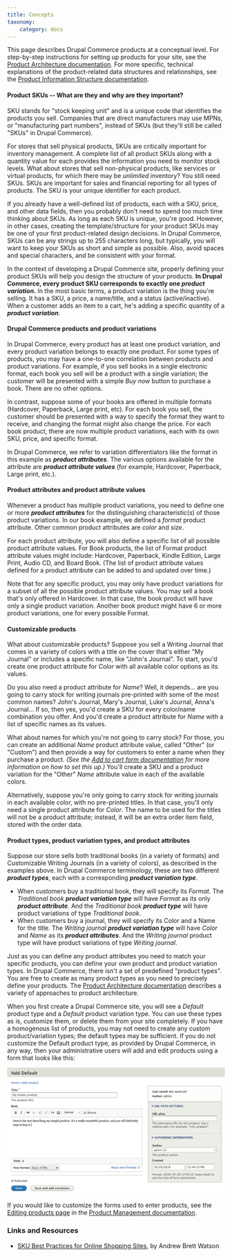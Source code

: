 ```yaml
---
title: Concepts
taxonomy:
    category: docs
---
```


This page describes Drupal Commerce products at a conceptual level. For step-by-step instructions for setting up products for your site, see the [Product Architecture documentation](../../02.product-architecture). For more specific, technical explanations of the product-related data structures and relationships, see the [Product Information Structure documentation](../03.product-information-structure).

#### Product SKUs -- What are they and why are they important?
SKU stands for "stock keeping unit" and is a unique code that identifies the products you sell. Companies that are direct manufacturers may use MPNs, or "manufacturing part numbers", instead of SKUs (but they'll still be called "SKUs" in Drupal Commerce).

For stores that sell physical products, SKUs are critically important for inventory management. A complete list of all product SKUs along with a quantity value for each provides the information you need to monitor stock levels. What about stores that sell non-physical products, like services or virtual products, for which there may be *unlimited* inventory? You still need SKUs. SKUs are important for sales and financial reporting for all types of products. The SKU is your unique identifier for each product.

If you already have a well-defined list of products, each with a SKU, price, and other data fields, then you probably don't need to spend too much time thinking about SKUs. As long as each SKU is unique, you're good. However, in other cases, creating the template/structure for your product SKUs may be one of your first product-related design decisions. In Drupal Commerce, SKUs can be any strings up to 255 characters long, but typically, you will want to keep your SKUs as short and simple as possible. Also, avoid spaces and special characters, and be consistent with your format.

In the context of developing a Drupal Commerce site, properly defining your product SKUs will help you design the structure of your products. **In Drupal Commerce, every product SKU corresponds to exactly one *product variation*.** In the most basic terms, a product variation is the thing you're selling. It has a SKU, a price, a name/title, and a status (active/inactive). When a customer adds an item to a cart, he's adding a specific quantity of a ***product variation***.

#### Drupal Commerce products and product variations
In Drupal Commerce, every product has at least one product variation, and every product variation belongs to exactly one product. For some types of products, you may have a one-to-one correlation between products and product variations. For example, if you sell books in a single electronic format, each book you sell will be a product with a single variation; the customer will be presented with a simple *Buy now* button to purchase a book. There are no other options.

In contrast, suppose some of your books are offered in multiple formats (Hardcover, Paperback, Large print, etc). For each book you sell, the customer should be presented with a way to specify the format they want to receive, and changing the format might also change the price. For each book product, there are now multiple product variations, each with its own SKU, price, and specific format.

In Drupal Commerce, we refer to variation differentiators like the format in this example as ***product attributes***. The various options available for the attribute are ***product attribute values*** (for example, Hardcover, Paperback, Large print, etc.).

#### Product attributes and product attribute values
Whenever a product has multiple product variations, you need to define one or more ***product attributes*** for the distinguishing characteristic(s) of those product variations. In our book example, we defined a *format* product attribute. Other common product attributes are *color* and *size*.

For each product attribute, you will also define a specific list of all possible product attribute values. For Book products, the list of Format product attribute values might include: Hardcover, Paperback, Kindle Edition, Large Print, Audio CD, and Board Book. (The list of product attribute values defined for a product attribute can be added to and updated over time.)

Note that for any specific product, you may only have product variations for a subset of all the possible product attribute values. You may sell a book that's only offered in Hardcover. In that case, the book product will have only a single product variation. Another book product might have 6 or more product variations, one for every possible Format.

#### Customizable products
What about customizable products? Suppose you sell a Writing Journal that comes in a variety of colors with a title on the cover that's either "My Journal" or includes a specific name, like "John's Journal". To start, you'd create one product attribute for *Color* with all available color options as its values.

Do you also need a product attribute for *Name*? Well, it depends... are you going to carry stock for writing journals pre-printed with some of the most common names? John's Journal, Mary's Journal, Luke's Journal, Anna's Journal... If so, then yes, you'd create a SKU for every color/name combination you offer. And you'd create a product attribute for *Name* with a list of specific names as its values.

What about names for which you're not going to carry stock? For those, you can create an additional *Name* product attribute value, called "Other" (or "Custom") and then provide a way for customers to enter a name when they purchase a product. *(See the [Add to cart form documentation](../../04.displaying-products/02.add-to-cart-form) for more information on how to set this up.)* You'll create a SKU and a product variation for the "Other" *Name* attribute value in each of the available colors.

Alternatively, suppose you're only going to carry stock for writing journals in each available color, with no pre-printed titles. In that case, you'll only need a single product attribute for *Color*. The name to be used for the titles will not be a product attribute; instead, it will be an extra order item field, stored with the order data.

#### Product types, product variation types, and product attributes
Suppose our store sells both traditional books (in a variety of formats) and Customizable Writing Journals (in a variety of colors), as described in the examples above. In Drupal Commerce terminology, these are two different ***product types***, each with a corresponding ***product variation type***.

- When customers buy a traditional book, they will specify its *Format*. The *Traditional book* ***product variation type*** will have *Format* as its only ***product attribute***. And the *Traditional book* ***product type*** will have product variations of type *Traditional book*.
- When customers buy a journal, they will specify its Color and a Name for the title. The *Writing journal* ***product variation type*** will have *Color* and *Name* as its ***product attributes***. And the *Writing journal* product type will have product variations of type *Writing journal*.

Just as you can define any product attributes you need to match your specific products, you can define your own product and product variation types. In Drupal Commerce, there isn't a set of predefined "product types". You are free to create as many product types as you need to precisely define your products. The [Product Architecture documentation](../../02.product-documentation) describes a variety of approaches to product architecture.

When you first create a Drupal Commerce site, you will see a *Default* product type and a *Default* product variation type. You can use these types as is, customize them, or delete them from your site completely. If you have a homogenous list of products, you may not need to create any custom product/variation types; the default types may be sufficient. If you do not customize the Default product type, as provided by Drupal Commerce, in any way, then your administrative users will add and edit products using a form that looks like this:

![Add default type product](../../images/overview-concept-1.png)

If you would like to customize the forms used to enter products, see the [Editing products page](../../03.product-management/02.product-data-entry) in the [Product Management documentation](../../03.product-management).

### Links and Resources
* [SKU Best Practices for Online Shopping Sites], by Andrew Brett Watson

[SKU Best Practices for Online Shopping Sites]: http://andrewbrettwatson.com/index.php/help/187-sku-best-practices-for-online-shopping-sites

